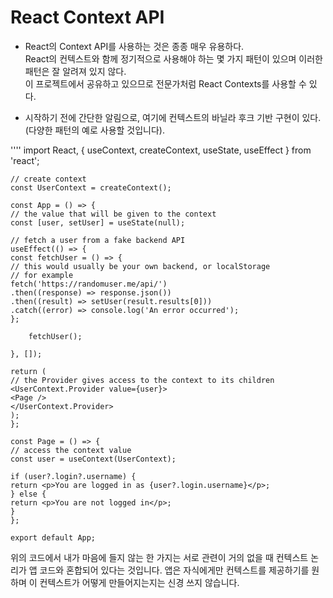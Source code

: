 # React Context API

-   React의 Context API를 사용하는 것은 종종 매우 유용하다.  
    React의 컨텍스트와 함께 정기적으로 사용해야 하는 몇 가지 패턴이 있으며 이러한 패턴은 잘 알려져 있지 않다.  
    이 프로젝트에서 공유하고 있으므로 전문가처럼 React Contexts를 사용할 수 있다.

-   시작하기 전에 간단한 알림으로, 여기에 컨텍스트의 바닐라 후크 기반 구현이 있다.  
    (다양한 패턴의 예로 사용할 것입니다).

''''
import React, { useContext, createContext, useState, useEffect } from 'react';

    // create context
    const UserContext = createContext();

    const App = () => {
    // the value that will be given to the context
    const [user, setUser] = useState(null);

    // fetch a user from a fake backend API
    useEffect(() => {
    const fetchUser = () => {
    // this would usually be your own backend, or localStorage
    // for example
    fetch('https://randomuser.me/api/')
    .then((response) => response.json())
    .then((result) => setUser(result.results[0]))
    .catch((error) => console.log('An error occurred');
    };

        fetchUser();

    }, []);

    return (
    // the Provider gives access to the context to its children
    <UserContext.Provider value={user}>
    <Page />
    </UserContext.Provider>
    );
    };

    const Page = () => {
    // access the context value
    const user = useContext(UserContext);

    if (user?.login?.username) {
    return <p>You are logged in as {user?.login.username}</p>;
    } else {
    return <p>You are not logged in</p>;
    }
    };

    export default App;

위의 코드에서 내가 마음에 들지 않는 한 가지는 서로 관련이 거의 없을 때 컨텍스트 논리가 앱 코드와 혼합되어 있다는 것입니다. 앱은 자식에게만 컨텍스트를 제공하기를 원하며 이 컨텍스트가 어떻게 만들어지는지는 신경 쓰지 않습니다.
